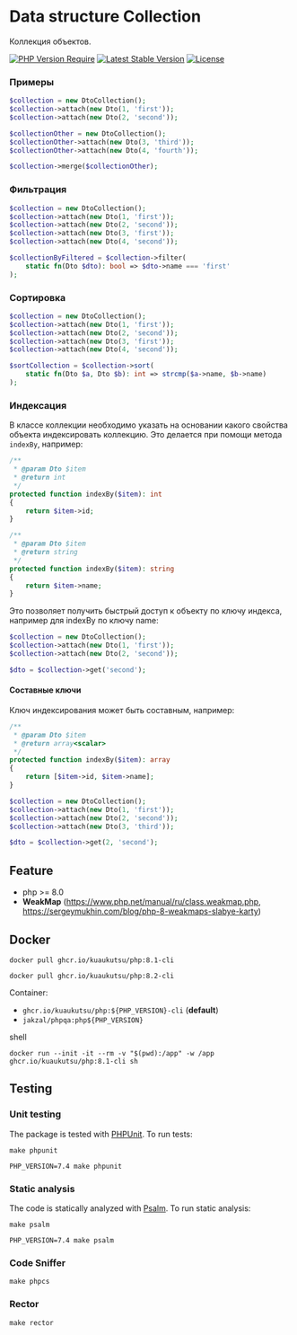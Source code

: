 # Data structure Collection

Коллекция объектов.

[![PHP Version Require](http://poser.pugx.org/kuaukutsu/ds-collection/require/php)](https://packagist.org/packages/kuaukutsu/ds-collection)
[![Latest Stable Version](https://poser.pugx.org/kuaukutsu/ds-collection/v/stable)](https://packagist.org/packages/kuaukutsu/ds-collection)
[![License](http://poser.pugx.org/kuaukutsu/ds-collection/license)](https://packagist.org/packages/kuaukutsu/ds-collection)

### Примеры

```php
$collection = new DtoCollection();
$collection->attach(new Dto(1, 'first'));
$collection->attach(new Dto(2, 'second'));

$collectionOther = new DtoCollection();
$collectionOther->attach(new Dto(3, 'third'));
$collectionOther->attach(new Dto(4, 'fourth'));

$collection->merge($collectionOther);
```

### Фильтрация

```php
$collection = new DtoCollection();
$collection->attach(new Dto(1, 'first'));
$collection->attach(new Dto(2, 'second'));
$collection->attach(new Dto(3, 'first'));
$collection->attach(new Dto(4, 'second'));

$collectionByFiltered = $collection->filter(
    static fn(Dto $dto): bool => $dto->name === 'first'
);
```

### Сортировка

```php
$collection = new DtoCollection();
$collection->attach(new Dto(1, 'first'));
$collection->attach(new Dto(2, 'second'));
$collection->attach(new Dto(3, 'first'));
$collection->attach(new Dto(4, 'second'));

$sortCollection = $collection->sort(
    static fn(Dto $a, Dto $b): int => strcmp($a->name, $b->name)
);
```

### Индексация

В классе коллекции необходимо указать на основании какого свойства объекта индексировать коллекцию. 
Это делается при помощи метода `indexBy`, например:

```php
/**
 * @param Dto $item
 * @return int
 */
protected function indexBy($item): int
{
    return $item->id;
}
```

```php
/**
 * @param Dto $item
 * @return string
 */
protected function indexBy($item): string
{
    return $item->name;
}
```

Это позволяет получить быстрый доступ к объекту по ключу индекса, например для indexBy по ключу name:

```php
$collection = new DtoCollection();
$collection->attach(new Dto(1, 'first'));
$collection->attach(new Dto(2, 'second'));

$dto = $collection->get('second');
```

#### Составные ключи

Ключ индексирования может быть составным, например:

```php
/**
 * @param Dto $item
 * @return array<scalar>
 */
protected function indexBy($item): array
{
    return [$item->id, $item->name];
}
```

```php
$collection = new DtoCollection();
$collection->attach(new Dto(1, 'first'));
$collection->attach(new Dto(2, 'second'));
$collection->attach(new Dto(3, 'third'));

$dto = $collection->get(2, 'second');
```

## Feature

- php >= 8.0
- **WeakMap** (https://www.php.net/manual/ru/class.weakmap.php, https://sergeymukhin.com/blog/php-8-weakmaps-slabye-karty)

## Docker

```shell
docker pull ghcr.io/kuaukutsu/php:8.1-cli
```

```shell
docker pull ghcr.io/kuaukutsu/php:8.2-cli
```

Container:
- `ghcr.io/kuaukutsu/php:${PHP_VERSION}-cli` (**default**)
- `jakzal/phpqa:php${PHP_VERSION}`

shell

```shell
docker run --init -it --rm -v "$(pwd):/app" -w /app ghcr.io/kuaukutsu/php:8.1-cli sh
```

## Testing

### Unit testing

The package is tested with [PHPUnit](https://phpunit.de/). To run tests:

```shell
make phpunit
```

```shell
PHP_VERSION=7.4 make phpunit
```

### Static analysis

The code is statically analyzed with [Psalm](https://psalm.dev/). To run static analysis:

```shell
make psalm
```

```shell
PHP_VERSION=7.4 make psalm
```

### Code Sniffer

```shell
make phpcs
```

### Rector

```shell
make rector
```
